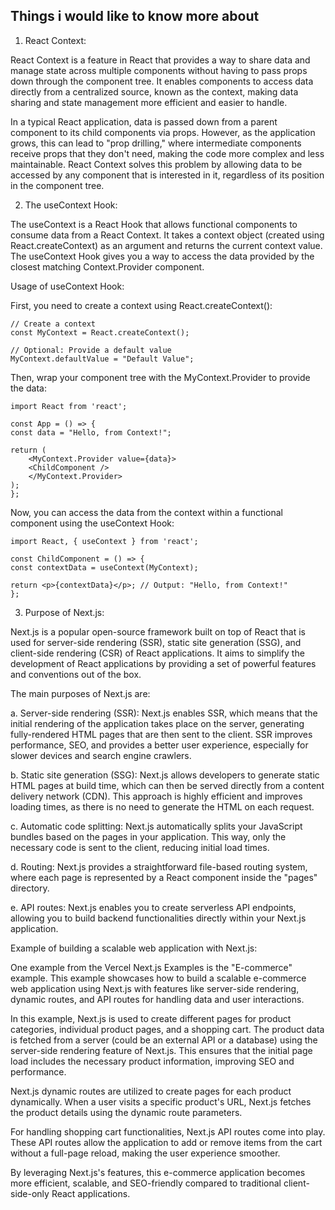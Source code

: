 ## Things i would like to know more about

1. React Context:

React Context is a feature in React that provides a way to share data and manage state across multiple components without having to pass props down through the component tree. It enables components to access data directly from a centralized source, known as the context, making data sharing and state management more efficient and easier to handle.

In a typical React application, data is passed down from a parent component to its child components via props. However, as the application grows, this can lead to "prop drilling," where intermediate components receive props that they don't need, making the code more complex and less maintainable. React Context solves this problem by allowing data to be accessed by any component that is interested in it, regardless of its position in the component tree.

2. The useContext Hook:

The useContext is a React Hook that allows functional components to consume data from a React Context. It takes a context object (created using React.createContext) as an argument and returns the current context value. The useContext Hook gives you a way to access the data provided by the closest matching Context.Provider component.

Usage of useContext Hook:

First, you need to create a context using React.createContext():


    // Create a context
    const MyContext = React.createContext();

    // Optional: Provide a default value
    MyContext.defaultValue = "Default Value";

Then, wrap your component tree with the MyContext.Provider to provide the data:


    import React from 'react';

    const App = () => {
    const data = "Hello, from Context!";
    
    return (
        <MyContext.Provider value={data}>
        <ChildComponent />
        </MyContext.Provider>
    );
    };

Now, you can access the data from the context within a functional component using the useContext Hook:


    import React, { useContext } from 'react';

    const ChildComponent = () => {
    const contextData = useContext(MyContext);
    
    return <p>{contextData}</p>; // Output: "Hello, from Context!"
    };

3. Purpose of Next.js:

Next.js is a popular open-source framework built on top of React that is used for server-side rendering (SSR), static site generation (SSG), and client-side rendering (CSR) of React applications. It aims to simplify the development of React applications by providing a set of powerful features and conventions out of the box.

The main purposes of Next.js are:

a. Server-side rendering (SSR): Next.js enables SSR, which means that the initial rendering of the application takes place on the server, generating fully-rendered HTML pages that are then sent to the client. SSR improves performance, SEO, and provides a better user experience, especially for slower devices and search engine crawlers.

b. Static site generation (SSG): Next.js allows developers to generate static HTML pages at build time, which can then be served directly from a content delivery network (CDN). This approach is highly efficient and improves loading times, as there is no need to generate the HTML on each request.

c. Automatic code splitting: Next.js automatically splits your JavaScript bundles based on the pages in your application. This way, only the necessary code is sent to the client, reducing initial load times.

d. Routing: Next.js provides a straightforward file-based routing system, where each page is represented by a React component inside the "pages" directory.

e. API routes: Next.js enables you to create serverless API endpoints, allowing you to build backend functionalities directly within your Next.js application.

Example of building a scalable web application with Next.js:

One example from the Vercel Next.js Examples is the "E-commerce" example. This example showcases how to build a scalable e-commerce web application using Next.js with features like server-side rendering, dynamic routes, and API routes for handling data and user interactions.

In this example, Next.js is used to create different pages for product categories, individual product pages, and a shopping cart. The product data is fetched from a server (could be an external API or a database) using the server-side rendering feature of Next.js. This ensures that the initial page load includes the necessary product information, improving SEO and performance.

Next.js dynamic routes are utilized to create pages for each product dynamically. When a user visits a specific product's URL, Next.js fetches the product details using the dynamic route parameters.

For handling shopping cart functionalities, Next.js API routes come into play. These API routes allow the application to add or remove items from the cart without a full-page reload, making the user experience smoother.

By leveraging Next.js's features, this e-commerce application becomes more efficient, scalable, and SEO-friendly compared to traditional client-side-only React applications.
